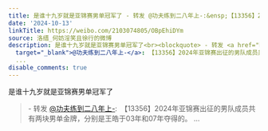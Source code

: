 ```yaml
---
title: 是谁十九岁就是亚锦赛男单冠军了 - 转发 @功夫练到二八年上-:&ensp;【13356】2024年亚锦赛出征的男队成员共有两块男单金牌，分别是王皓于03年和07年夺得的。
date: '2024-10-13'
linkTitle: https://weibo.com/2103074805/OBpEhiDYm
source: 洛缙_何妨淫笑且徐行的微博
description: 是谁十九岁就是亚锦赛男单冠军了<br><blockquote> - 转发 <a href="https://weibo.com/7591777960"
  target="_blank">@功夫练到二八年上-</a>: 【13356】2024年亚锦赛出征的男队成员共有两块男单金牌，分别是王皓于03年和07年夺得的。
  ...
disable_comments: true
---
```

是谁十九岁就是亚锦赛男单冠军了<br><blockquote> - 转发 <a href="https://weibo.com/7591777960" target="_blank">@功夫练到二八年上-</a>: 【13356】2024年亚锦赛出征的男队成员共有两块男单金牌，分别是王皓于03年和07年夺得的。 ...